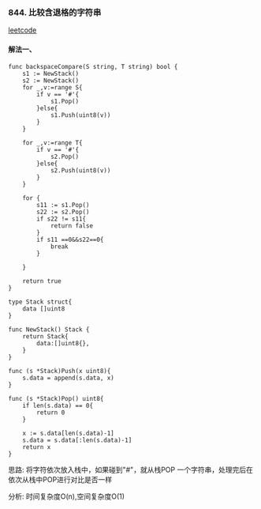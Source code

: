 ### 844. 比较含退格的字符串
[leetcode]()

#### 解法一、
```
func backspaceCompare(S string, T string) bool {
	s1 := NewStack()
	s2 := NewStack()
	for _,v:=range S{
		if v == '#'{
			s1.Pop()
		}else{
			s1.Push(uint8(v))
		}
	}

	for _,v:=range T{
		if v == '#'{
			s2.Pop()
		}else{
			s2.Push(uint8(v))
		}
	}

	for {
		s11 := s1.Pop()
		s22 := s2.Pop()
		if s22 != s11{
			return false
		}
		if s11 ==0&&s22==0{
			break
		}

	}

	return true
}

type Stack struct{
	data []uint8
}

func NewStack() Stack {
	return Stack{
		data:[]uint8{},
	}
}

func (s *Stack)Push(x uint8){
	s.data = append(s.data, x)
}

func (s *Stack)Pop() uint8{
	if len(s.data) == 0{
		return 0
	}

	x := s.data[len(s.data)-1]
	s.data = s.data[:len(s.data)-1]
	return x
}
```

思路: 将字符依次放入栈中，如果碰到"#"，就从栈POP 一个字符串，处理完后在依次从栈中POP进行对比是否一样

分析: 时间复杂度O(n),空间复杂度O(1)
